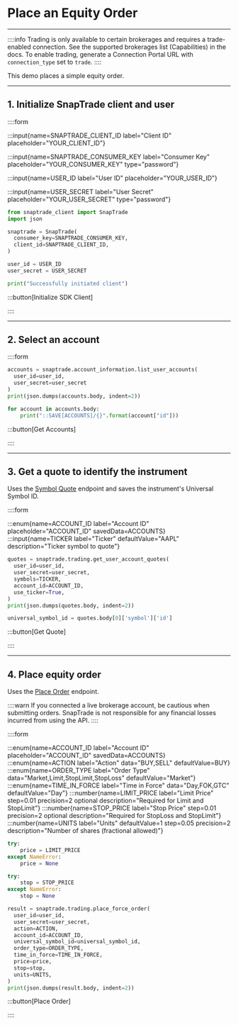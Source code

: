# Place an Equity Order

---

::::info
Trading is only available to certain brokerages and requires a trade-enabled connection. See the supported brokerages list (Capabilities) in the docs. To enable trading, generate a Connection Portal URL with `connection_type` set to `trade`.
::::

This demo places a simple equity order.

---

## 1. Initialize SnapTrade client and user

::::form

:::input{name=SNAPTRADE_CLIENT_ID label="Client ID" placeholder="YOUR_CLIENT_ID"}

:::input{name=SNAPTRADE_CONSUMER_KEY label="Consumer Key" placeholder="YOUR_CONSUMER_KEY" type="password"}

:::input{name=USER_ID label="User ID" placeholder="YOUR_USER_ID"}

:::input{name=USER_SECRET label="User Secret" placeholder="YOUR_USER_SECRET" type="password"}

```python
from snaptrade_client import SnapTrade
import json

snaptrade = SnapTrade(
  consumer_key=SNAPTRADE_CONSUMER_KEY,
  client_id=SNAPTRADE_CLIENT_ID,
)

user_id = USER_ID
user_secret = USER_SECRET

print("Successfully initiated client")
```

:::button[Initialize SDK Client]

::::

---

## 2. Select an account

::::form

```python
accounts = snaptrade.account_information.list_user_accounts(
  user_id=user_id,
  user_secret=user_secret
)
print(json.dumps(accounts.body, indent=2))

for account in accounts.body:
    print("::SAVE[ACCOUNTS]/{}".format(account["id"]))
```

:::button[Get Accounts]

::::

---

## 3. Get a quote to identify the instrument

Uses the [Symbol Quote](https://docs.snaptrade.com/reference/Trading/Trading_getUserAccountQuotes) endpoint and saves the instrument's Universal Symbol ID.

::::form

:::enum{name=ACCOUNT_ID label="Account ID" placeholder="ACCOUNT_ID" savedData=ACCOUNTS}
:::input{name=TICKER label="Ticker" defaultValue="AAPL" description="Ticker symbol to quote"}

```python
quotes = snaptrade.trading.get_user_account_quotes(
  user_id=user_id,
  user_secret=user_secret,
  symbols=TICKER,
  account_id=ACCOUNT_ID,
  use_ticker=True,
)
print(json.dumps(quotes.body, indent=2))

universal_symbol_id = quotes.body[0]['symbol']['id']
```

:::button[Get Quote]

::::

---

## 4. Place equity order

Uses the [Place Order](https://docs.snaptrade.com/reference/Trading/Trading_placeForceOrder) endpoint.

::::warn
If you connected a live brokerage account, be cautious when submitting orders. SnapTrade is not responsible for any financial losses incurred from using the API.
::::

::::form

:::enum{name=ACCOUNT_ID label="Account ID" placeholder="ACCOUNT_ID" savedData=ACCOUNTS}
:::enum{name=ACTION label="Action" data="BUY,SELL" defaultValue=BUY}
:::enum{name=ORDER_TYPE label="Order Type" data="Market,Limit,StopLimit,StopLoss" defaultValue="Market"}
:::enum{name=TIME_IN_FORCE label="Time in Force" data="Day,FOK,GTC" defaultValue="Day"}
:::number{name=LIMIT_PRICE label="Limit Price" step=0.01 precision=2 optional description="Required for Limit and StopLimit"}
:::number{name=STOP_PRICE label="Stop Price" step=0.01 precision=2 optional description="Required for StopLoss and StopLimit"}
:::number{name=UNITS label="Units" defaultValue=1 step=0.05 precision=2 description="Number of shares (fractional allowed)"}

```python
try:
    price = LIMIT_PRICE
except NameError:
    price = None

try:
    stop = STOP_PRICE
except NameError:
    stop = None

result = snaptrade.trading.place_force_order(
  user_id=user_id,
  user_secret=user_secret,
  action=ACTION,
  account_id=ACCOUNT_ID,
  universal_symbol_id=universal_symbol_id,
  order_type=ORDER_TYPE,
  time_in_force=TIME_IN_FORCE,
  price=price,
  stop=stop,
  units=UNITS,
)
print(json.dumps(result.body, indent=2))
```

:::button[Place Order]

::::
